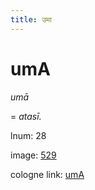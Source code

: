 ```yaml
---
title: उमा
---
```


# umA

<i>umā</i>  <div n="lb" />= <i>atasī.</i>

lnum: 28

image: [529](https://www.sanskrit-lexicon.uni-koeln.de/scans/csl-apidev/servepdf.php?dict=snp&page=529)

cologne link: [umA](https://sanskrit-lexicon.uni-koeln.de/scans/csl-apidev/getword.php?dict=snp&key=umA)

